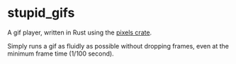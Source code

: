 # stupid_gifs
A gif player, written in Rust using the [pixels crate](https://docs.rs/pixels/latest/pixels/). 

Simply runs a gif as fluidly as possible without dropping frames, even at the minimum frame time (1/100 second).
